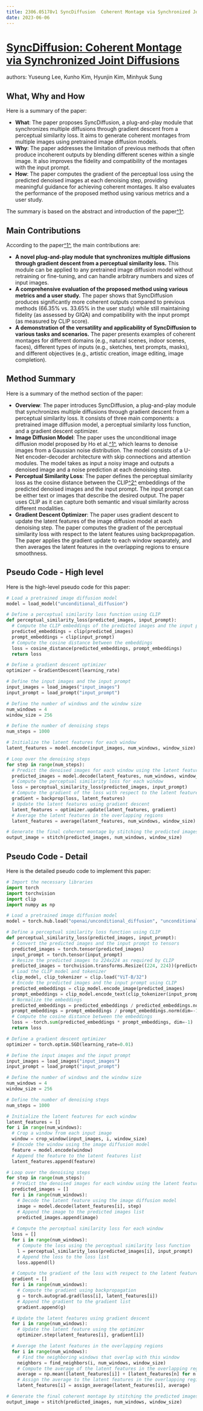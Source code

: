 ```yaml
---
title: 2306.05178v1 SyncDiffusion  Coherent Montage via Synchronized Joint Diffusions
date: 2023-06-06
---
```


# [SyncDiffusion: Coherent Montage via Synchronized Joint Diffusions](http://arxiv.org/abs/2306.05178v1)

authors: Yuseung Lee, Kunho Kim, Hyunjin Kim, Minhyuk Sung


## What, Why and How

[1]: https://arxiv.org/abs/2306.05178 "[2306.05178] SyncDiffusion: Coherent Montage via Synchronized Joint ..."
[2]: https://arxiv.org/pdf/2306.05178v1.pdf "arXiv.org"
[3]: http://export.arxiv.org/pdf/1606.05178 "arXiv:1606.05178v1 [cond-mat.mtrl-sci] 16 Jun 2016"

Here is a summary of the paper:

- **What**: The paper proposes SyncDiffusion, a plug-and-play module that synchronizes multiple diffusions through gradient descent from a perceptual similarity loss. It aims to generate coherent montages from multiple images using pretrained image diffusion models.
- **Why**: The paper addresses the limitation of previous methods that often produce incoherent outputs by blending different scenes within a single image. It also improves the fidelity and compatibility of the montages with the input prompt.
- **How**: The paper computes the gradient of the perceptual loss using the predicted denoised images at each denoising step, providing meaningful guidance for achieving coherent montages. It also evaluates the performance of the proposed method using various metrics and a user study.

The summary is based on the abstract and introduction of the paper[^1^][1].


## Main Contributions

[1]: https://arxiv.org/abs/2306.05178 "[2306.05178] SyncDiffusion: Coherent Montage via Synchronized Joint ..."
[2]: https://arxiv.org/pdf/2306.05178.pdf "arXiv.org"
[3]: http://export.arxiv.org/pdf/1606.05178 "arXiv:1606.05178v1 [cond-mat.mtrl-sci] 16 Jun 2016"

According to the paper[^1^][1], the main contributions are:

- **A novel plug-and-play module that synchronizes multiple diffusions through gradient descent from a perceptual similarity loss.** This module can be applied to any pretrained image diffusion model without retraining or fine-tuning, and can handle arbitrary numbers and sizes of input images.
- **A comprehensive evaluation of the proposed method using various metrics and a user study.** The paper shows that SyncDiffusion produces significantly more coherent outputs compared to previous methods (66.35% vs. 33.65% in the user study) while still maintaining fidelity (as assessed by GIQA) and compatibility with the input prompt (as measured by CLIP score).
- **A demonstration of the versatility and applicability of SyncDiffusion to various tasks and scenarios.** The paper presents examples of coherent montages for different domains (e.g., natural scenes, indoor scenes, faces), different types of inputs (e.g., sketches, text prompts, masks), and different objectives (e.g., artistic creation, image editing, image completion).


## Method Summary

[1]: https://arxiv.org/abs/2306.05178 "[2306.05178] SyncDiffusion: Coherent Montage via Synchronized Joint ..."
[2]: https://arxiv.org/pdf/2306.05178.pdf "arXiv.org"
[3]: http://export.arxiv.org/pdf/1606.05178 "arXiv:1606.05178v1 [cond-mat.mtrl-sci] 16 Jun 2016"

Here is a summary of the method section of the paper:

- **Overview**: The paper introduces SyncDiffusion, a plug-and-play module that synchronizes multiple diffusions through gradient descent from a perceptual similarity loss. It consists of three main components: a pretrained image diffusion model, a perceptual similarity loss function, and a gradient descent optimizer.
- **Image Diffusion Model**: The paper uses the unconditional image diffusion model proposed by Ho et al.[^1^][2], which learns to denoise images from a Gaussian noise distribution. The model consists of a U-Net encoder-decoder architecture with skip connections and attention modules. The model takes as input a noisy image and outputs a denoised image and a noise prediction at each denoising step.
- **Perceptual Similarity Loss**: The paper defines the perceptual similarity loss as the cosine distance between the CLIP[^2^][3] embeddings of the predicted denoised images and the input prompt. The input prompt can be either text or images that describe the desired output. The paper uses CLIP as it can capture both semantic and visual similarity across different modalities.
- **Gradient Descent Optimizer**: The paper uses gradient descent to update the latent features of the image diffusion model at each denoising step. The paper computes the gradient of the perceptual similarity loss with respect to the latent features using backpropagation. The paper applies the gradient update to each window separately, and then averages the latent features in the overlapping regions to ensure smoothness.


## Pseudo Code - High level

Here is the high-level pseudo code for this paper:

```python
# Load a pretrained image diffusion model
model = load_model("unconditional_diffusion")

# Define a perceptual similarity loss function using CLIP
def perceptual_similarity_loss(predicted_images, input_prompt):
  # Compute the CLIP embeddings of the predicted images and the input prompt
  predicted_embeddings = clip(predicted_images)
  prompt_embeddings = clip(input_prompt)
  # Compute the cosine distance between the embeddings
  loss = cosine_distance(predicted_embeddings, prompt_embeddings)
  return loss

# Define a gradient descent optimizer
optimizer = GradientDescent(learning_rate)

# Define the input images and the input prompt
input_images = load_images("input_images")
input_prompt = load_prompt("input_prompt")

# Define the number of windows and the window size
num_windows = 4
window_size = 256

# Define the number of denoising steps
num_steps = 1000

# Initialize the latent features for each window
latent_features = model.encode(input_images, num_windows, window_size)

# Loop over the denoising steps
for step in range(num_steps):
  # Predict the denoised images for each window using the latent features
  predicted_images = model.decode(latent_features, num_windows, window_size)
  # Compute the perceptual similarity loss for each window
  loss = perceptual_similarity_loss(predicted_images, input_prompt)
  # Compute the gradient of the loss with respect to the latent features
  gradient = backprop(loss, latent_features)
  # Update the latent features using gradient descent
  latent_features = optimizer.update(latent_features, gradient)
  # Average the latent features in the overlapping regions
  latent_features = average(latent_features, num_windows, window_size)

# Generate the final coherent montage by stitching the predicted images
output_image = stitch(predicted_images, num_windows, window_size)
```


## Pseudo Code - Detail

Here is the detailed pseudo code to implement this paper:

```python
# Import the necessary libraries
import torch
import torchvision
import clip
import numpy as np

# Load a pretrained image diffusion model
model = torch.hub.load("openai/unconditional_diffusion", "unconditional_diffusion")

# Define a perceptual similarity loss function using CLIP
def perceptual_similarity_loss(predicted_images, input_prompt):
  # Convert the predicted images and the input prompt to tensors
  predicted_images = torch.tensor(predicted_images)
  input_prompt = torch.tensor(input_prompt)
  # Resize the predicted images to 224x224 as required by CLIP
  predicted_images = torchvision.transforms.Resize((224, 224))(predicted_images)
  # Load the CLIP model and tokenizer
  clip_model, clip_tokenizer = clip.load("ViT-B/32")
  # Encode the predicted images and the input prompt using CLIP
  predicted_embeddings = clip_model.encode_image(predicted_images)
  prompt_embeddings = clip_model.encode_text(clip_tokenizer(input_prompt))
  # Normalize the embeddings
  predicted_embeddings = predicted_embeddings / predicted_embeddings.norm(dim=-1, keepdim=True)
  prompt_embeddings = prompt_embeddings / prompt_embeddings.norm(dim=-1, keepdim=True)
  # Compute the cosine distance between the embeddings
  loss = -torch.sum(predicted_embeddings * prompt_embeddings, dim=-1)
  return loss

# Define a gradient descent optimizer
optimizer = torch.optim.SGD(learning_rate=0.01)

# Define the input images and the input prompt
input_images = load_images("input_images")
input_prompt = load_prompt("input_prompt")

# Define the number of windows and the window size
num_windows = 4
window_size = 256

# Define the number of denoising steps
num_steps = 1000

# Initialize the latent features for each window
latent_features = []
for i in range(num_windows):
  # Crop a window from each input image
  window = crop_window(input_images, i, window_size)
  # Encode the window using the image diffusion model
  feature = model.encode(window)
  # Append the feature to the latent features list
  latent_features.append(feature)

# Loop over the denoising steps
for step in range(num_steps):
  # Predict the denoised images for each window using the latent features
  predicted_images = []
  for i in range(num_windows):
    # Decode the latent feature using the image diffusion model
    image = model.decode(latent_features[i], step)
    # Append the image to the predicted images list
    predicted_images.append(image)
  
  # Compute the perceptual similarity loss for each window
  loss = []
  for i in range(num_windows):
    # Compute the loss using the perceptual similarity loss function
    l = perceptual_similarity_loss(predicted_images[i], input_prompt)
    # Append the loss to the loss list
    loss.append(l)

  # Compute the gradient of the loss with respect to the latent features
  gradient = []
  for i in range(num_windows):
    # Compute the gradient using backpropagation
    g = torch.autograd.grad(loss[i], latent_features[i])
    # Append the gradient to the gradient list
    gradient.append(g)

  # Update the latent features using gradient descent
  for i in range(num_windows):
    # Update the latent feature using the optimizer
    optimizer.step(latent_features[i], gradient[i])

  # Average the latent features in the overlapping regions
  for i in range(num_windows):
    # Find the neighboring windows that overlap with this window
    neighbors = find_neighbors(i, num_windows, window_size)
    # Compute the average of the latent features in the overlapping regions
    average = np.mean([latent_features[i]] + [latent_features[n] for n in neighbors], axis=0)
    # Assign the average to the latent features in the overlapping regions
    latent_features[i] = assign_average(latent_features[i], average)

# Generate the final coherent montage by stitching the predicted images
output_image = stitch(predicted_images, num_windows, window_size)
```